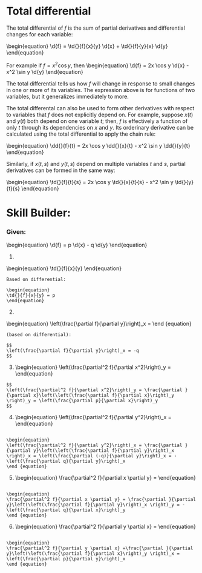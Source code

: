# Total differential

The total differential of *f* is the sum of partial derivatives and differential
changes for each variable:

\begin{equation}
\d{f} = \td{}{f}{x}{y} \d{x} + \td{}{f}{y}{x} \d{y}
\end{equation}

For example if $f = x^2 \cos y$, then
\begin{equation}
\d{f} = 2x \cos y \d{x} - x^2 \sin y \d{y}
\end{equation}

The total differential tells us how *f* will change in response to small
changes in one or more of its variables. The expression above is for functions
of two variables, but it generalizes immediately to more.

The total differental can also be used to form other derivatives with respect
to variables that *f* does not explicitly depend on. For example, suppose $x(t)$
and $y(t)$ both depend on one variable $t$; then, *f* is effectively a function
of only *t* through its dependencies on *x* and *y*. Its orderinary derivative
can be calculated using the total differential to apply the chain rule:

\begin{equation}
\dd{}{f}{t} = 2x \cos y \dd{}{x}{t} - x^2 \sin y \dd{}{y}{t}
\end{equation}

Similarly, if $x(t,s)$ and $y(t,s)$ depend on multiple variables *t* and *s*,
partial derivatives can be formed in the same way:

\begin{equation}
\td{}{f}{t}{s} = 2x \cos y \td{}{x}{t}{s} - x^2 \sin y \td{}{y}{t}{s}
\end{equation}


# Skill Builder:

### Given: 
\begin{equation}
\d{f} = p \d{x} - q \d{y}
\end{equation}

1.

   \begin{equation}
   \td{}{f}{x}{y} 
   \end{equation}

   ```{solution}
   Based on differential:

   \begin{equation}
   \td{}{f}{x}{y} = p
   \end{equation}
   ```   

2.  
\begin{equation} 
\left(\frac{\partial f}{\partial y}\right)_x = 
\end {equation} 

```{solution}
(based on differential):

$$
\left(\frac{\partial f}{\partial y}\right)_x = -q 
$$
```


3.  \begin{equation} \left(\frac{\partial^2 f}{\partial x^2}\right)_y =   \end{equation}

```{solution}
$$
\left(\frac{\partial^2 f}{\partial x^2}\right)_y = \frac{\partial }{\partial x}\left(\left(\frac{\partial f}{\partial x}\right)_y \right)_y = \left(\frac{\partial p}{\partial x}\right)_y  
$$
```

4. \begin{equation} \left(\frac{\partial^2 f}{\partial y^2}\right)_x = \end{equation}

```{solution}

\begin{equation} 
\left(\frac{\partial^2 f}{\partial y^2}\right)_x = \frac{\partial }{\partial y}\left(\left(\frac{\partial f}{\partial y}\right)_x \right)_x = \left(\frac{\partial (-q)}{\partial y}\right)_x = -\left(\frac{\partial q}{\partial y}\right)_x 
\end {equation}
```

5. \begin{equation} \frac{\partial^2 f}{\partial x \partial y} = \end{equation}

```{solution}

\begin{equation} 
\frac{\partial^2 f}{\partial x \partial y} = \frac{\partial }{\partial y}\left(\left(\frac{\partial f}{\partial y}\right)_x \right)_y = -\left(\frac{\partial q}{\partial x}\right)_y 
\end {equation}
```

6. \begin{equation} \frac{\partial^2 f}{\partial y \partial x} = \end{equation}

```{solution}

\begin{equation} 
\frac{\partial^2 f}{\partial y \partial x} =\frac{\partial }{\partial y}\left(\left(\frac{\partial f}{\partial x}\right)_y \right)_x = \left(\frac{\partial p}{\partial y}\right)_x 
\end {equation}
```